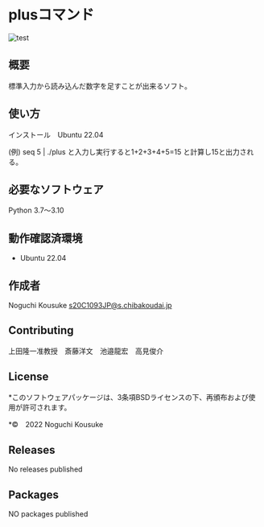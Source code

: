 # plusコマンド
![test](https://github.com/noguchi82/robosys202x/actions/workflows/test.yml/badge.svg)

## 概要
標準入力から読み込んだ数字を足すことが出来るソフト。

## 使い方
インストール　Ubuntu 22.04

(例) seq 5 | ./plus と入力し実行すると1+2+3+4+5=15 と計算し15と出力される。

## 必要なソフトウェア

Python 3.7～3.10
## 動作確認済環境
* Ubuntu 22.04

## 作成者

Noguchi Kousuke <s20C1093JP@s.chibakoudai.jp>

## Contributing

上田隆一准教授　斎藤洋文　池邉龍宏　高見俊介

## License

*このソフトウェアパッケージは、3条項BSDライセンスの下、再頒布および使用が許可されます。

*©　2022 Noguchi Kousuke

## Releases

No releases published

## Packages

NO packages published
